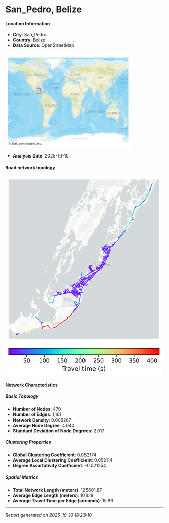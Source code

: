 # San_Pedro, Belize

#### Location Information

- **City**: San_Pedro
- **Country**: Belize
- **Data Source**: OpenStreetMap
<img src="San_Pedro_location.png" alt="San_Pedro Location Map" width="400" />

- **Analysis Date**: 2025-10-10

#### Road network topology

<img src="San_Pedro_network_map.png" alt="San_Pedro Road Network Map" width="500"/>

#### Network Characteristics

##### Basic Topology

- **Number of Nodes**: 470
- **Number of Edges**: 1,161
- **Network Density**: 0.005267
- **Average Node Degree**: 4.940
- **Standard Deviation of Node Degrees**: 2.017

##### Clustering Properties

- **Global Clustering Coefficient**: 0.052174
- **Average Local Clustering Coefficient**: 0.052114
- **Degree Assortativity Coefficient**: -0.021254

##### Spatial Metrics

- **Total Network Length (meters)**: 125601.87
- **Average Edge Length (meters)**: 108.18
- **Average Travel Time per Edge (seconds)**: 15.86

---
*Report generated on 2025-10-10 18:23:10*

